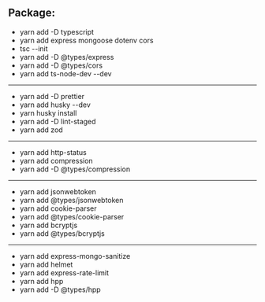 ## Package:

- yarn add -D typescript
- yarn add express mongoose dotenv cors
- tsc --init
- yarn add -D @types/express
- yarn add -D @types/cors
- yarn add ts-node-dev --dev

---

- yarn add -D prettier
- yarn add husky --dev
- yarn husky install
- yarn add -D lint-staged
- yarn add zod

---

- yarn add http-status
- yarn add compression
- yarn add -D @types/compression

---

- yarn add jsonwebtoken
- yarn add @types/jsonwebtoken
- yarn add cookie-parser
- yarn add @types/cookie-parser
- yarn add bcryptjs
- yarn add @types/bcryptjs

---

- yarn add express-mongo-sanitize
- yarn add helmet
- yarn add express-rate-limit
- yarn add hpp
- yarn add -D @types/hpp
